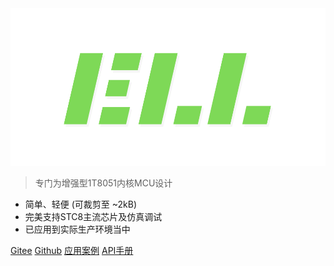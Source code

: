 <!-- _coverpage.md -->

<img src="../../_media/icon.svg" alt="logo" style="zoom:60%;" />

> 专门为增强型1T8051内核MCU设计

- 简单、轻便 (可裁剪至 ~2kB)
- 完美支持STC8主流芯片及仿真调试
- 已应用到实际生产环境当中

[Gitee](https://gitee.com/zeweni/ELL-8051-LIB)
[Github](https://github.com/zewen-i/8051-ELL-LIB)
[应用案例](zh-cn/app.md)
[API手册](https://zewen-i.github.io/8051-ELL-API/)
